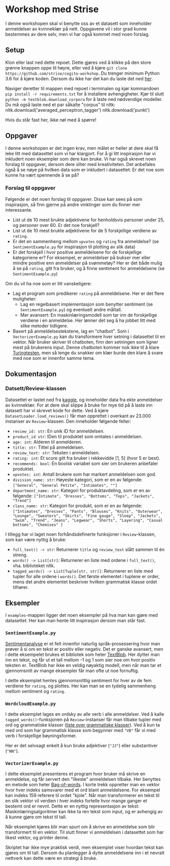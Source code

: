 # Workshop med Strise
I denne workshopen skal vi benytte oss av et datasett som inneholder anmeldelser av kvinneklær på nett.
Oppgavene vil i stor grad kunne bestemmes av dere selv, men vi har også kommet med noen forslag.

## Setup
Klon eller last ned dette repoet. Dette gjøres ved å klikke på den store grønne knappen oppe til høyre, eller ved å kjøre `git clone https://github.com/strise/cogito-workshop`. 
Du trenger minimum Python 3.6 for å kjøre koden. Dersom du ikke har det kan du laste det ned [her](https://www.python.org/downloads/). 

Naviger deretter til mappen med repoet i terminalen og kjør kommandoen `pip install -r requirements.txt` for å installere avhengigheter. Kjør til slutt `python -m textblob.download_corpora` for å laste ned nødvendige modeller. Du må også laste ned et par såkalte "corpus" til nltk: 
nltk.download('averaged_perceptron_tagger')
nltk.download('punkt')

Hvis du står fast her, ikke nøl med å spørre!


## Oppgaver
I denne workshopen er det ingen krav, men målet er heller at dere skal få leke litt med datasettet som vi har klargjort.
For å gi litt inspirasjon har vi inkludert noen eksempler som dere kan bruke. Vi har også skrevet noen forslag til 
oppgaver, dersom dere sliter med kreativiteten. Det anbefales også å se nøye på hvilken data som er inkludert i datasettet:
Er det noe som kunne ha vært spennende å se på?

### Forslag til oppgaver
Følgende er det noen forslag til oppgaver. Disse kan sees på som inspirasjon, så finn gjerne på andre vinklinger som du finner mer interessante.
- List ut de 10 mest brukte adjektivene for henholdsvis personer under 25, og personer over 60. Er det noe forskjell?
- List ut de 10 mest brukte adjektivene for de 5 forskjellige verdiene av `rating`.
- Er det en sammenheng mellom `upvotes` og `rating` fra anmeldelse? (se `SentimentExample.py` for inspirasjon til 
plotting av slik data)
- Er det forskjell i hvor positive anmeldelsene for de forskjellige kategoriene er? For eksempel, er anmeldelser på bukser
mer eller mindre positive enn anmeldelser på svømmetøy? Her er det både mulig å se på `rating`, gitt fra bruker, og å 
finne sentiment for anmeldelsene (se `SentimentExample.py`)

Om du vil ha noe som er litt vanskeligere:
- Lag et program som predikerer `rating` på anmeldelsene. Her er det flere muligheter:
    - Lag en regelbasert implementasjon som benytter sentiment (se `SentimentExample.py`) og eventuelt andre måltall.
    - Mer avansert: En maskinlæringsmodell som tar inn de forskjellige verdiene i en anmeldelse. Her lønner det seg å ha
    jobbet litt med slike metoder tidligere. 
- Basert på anmeldelsestekstene, lag en "chatbot". Som i `VectorizerExample.py` kan du transformere hver setning i 
datasettet til en vektor. Når bruker skriver til chatboten, finn den setningen som ligner mest på brukerens input. Denne
chatboten kommer nok ikke til å klare [Turingtesten](https://no.wikipedia.org/wiki/Turingtest), men så lenge du snakker om
klær burde den klare å svare med noe som er innenfor samme tema.

## Dokumentasjon
### Datsett/Review-klassen
Datasettet er lastet ned fra [kaggle](https://www.kaggle.com/nicapotato/womens-ecommerce-clothing-reviews), og inneholder
data fra ekte anmeldelser av kvinneklær. For at dere skal slippe å bruke for mye tid på å laste inn datasett har vi skrevet
kode for dette. Ved å kjøre `DatasetLoader.load_reviews()` får man opprettet i overkant av 23.000 instanser av `Review`-klassen.
Den inneholder følgende felter:
- `review_id: str`: En unik ID for anmeldelsen.
- `product_id str`: IDen til produktet som omtales i anmeldelsen.
- `age: int`: Alderen til anmelderen.
- `title: str`: Tittel på anmeldelsen.
- `review_text: str`: Teksten i anmeldelsen.
- `rating: int`: Et score gitt fra bruker i rekkevidde [1, 5] (hvor 5 er best). 
- `recommends: bool`: En boolsk variabel som sier om brukeren anbefaler produktet.
- `upvotes: int`: Antall brukere som har markert anmeldelsen som god.
- `division_name: str`: Høyeste kategori, som er en av følgende: `["General", "General Petite", "Intimates", ""]`
- `department_name: str`: Kategori for produktavdeling, som er en av følgende: `["Intimate", "Dresses", "Bottoms", "Tops", "Jackets", "Trend"]`
- `class_name: str`: Kategori for produkt, som er en av følgende: `["Intimates", "Dresses", "Pants", "Blouses", "Knits", "Outerwear", "Lounge", "Sweaters", "Skirts", "Fine gauge", "Sleep", "Jackets", "Swim", "Trend", "Jeans", "Legwear", "Shorts", "Layering", "Casual bottoms", "Chemises" ]`

I tillegg har vi laget noen forhåndsdefinerte funksjoner i `Review`-klassen, som kan være nyttig å bruke:
- `full_text() -> str`: Returnerer `title` og `review_text` slått sammen til én streng.
- `words() -> List[str]`: Returnerer en liste med ordene i `full_text()`, vha. biblioteket nltk. 
- `tagged_words() -> List[Tuple[str, str]]`: Returnerer en liste med tupler for alle ordene i `words()`. Det første 
elementet i tuplene er order, mens det andre elementet beskriver hvilken grammatisk klasse ordet tilhører. 

## Eksempler
I `examples`-mappen ligger det noen eksempler på hva man kan gjøre med datasettet. Her kan man hente litt inspirasjon dersom
man står fast.

### `SentimentExample.py`
[Sentimentanalyse](https://en.wikipedia.org/wiki/Sentiment_analysis) er et felt innenfor 
naturlig språk-prosessering hvor man prøver å si om en tekst er positiv eller negativ. Det er ganske avansert, men i dette
eksempelet brukes et bibliotek som heter [TextBlob](https://textblob.readthedocs.io/en/dev/). Her dytter man inn en tekst,
og får ut et tall mellom -1 og 1 som sier noe om hvor positiv teksten er. TextBlob har ikke en veldig nøyaktig modell, 
men når man tar et gjennomsnitt av mange eksempler får man ofte ut noe fornuftig. 

I dette eksemplet hentes gjennomsnittlig sentiment for hver av de fem verdiene for `rating`, og plottes. Her kan man
se en tydelig sammenheng mellom sentiment og `rating`.

### `WordcloudExample.py`
I dette eksemplet lages en ordsky av alle verb i alle anmeldelser. Ved å kalle `tagged_words()`-funksjonen på `Review`-instanser får man tilbake tupler med
ord og grammatiske klasser ([liste over grammatiske klasser](https://pythonprogramming.net/natural-language-toolkit-nltk-part-speech-tagging/)).
Ved å kun ta med ord som har grammatisk klasse som begynner med `"VB"` får vi med verb i forskjellige bøyningsformer.

Her er det selvsagt enkelt å kun bruke adjektiver (`"JJ"`) eller substantiver (`"NN"`).

### `VectorizerExample.py`
I dette eksemplet presenteres et program hvor bruker må skrive en anmeldelse, og får servert den "likeste" anmeldelsen tilbake.
Her benyttes en metode som heter [Bag-of-words](https://en.wikipedia.org/wiki/Bag-of-words_model). I korte trekk oppretter
man en vektor hvor hver indeks samsvarer med et ord blant anmeldelsene. For eksempel kan indeks 159 referere til ordet
"kjole". Når man transformerer en tekst til en slik vektor vil verdien i hver indeks fortelle hvor mange ganger et bestemt
ord er nevnt. Dette er en nyttig representasjon av tekst: Maskinlæringsalgoritmer kan ikke ta ren tekst som input, og er 
avhengig av å kunne gjøre om tekst til tall. 

Når eksemplet kjøres blir man spurt om å skrive en anmeldelse som blir transformert til en vektor.
Til slutt finner vi anmeldelsen i datasettet som har likest vektor, og printer denne.

Skriptet har ikke mye praktisk verdi, men eksemplet viser hvordan tekst kan gjøres om til tall. Dersom du planlegger å 
dytte anmeldelsene inn i et nevralt nettverk kan dette være en strategi å bruke.
